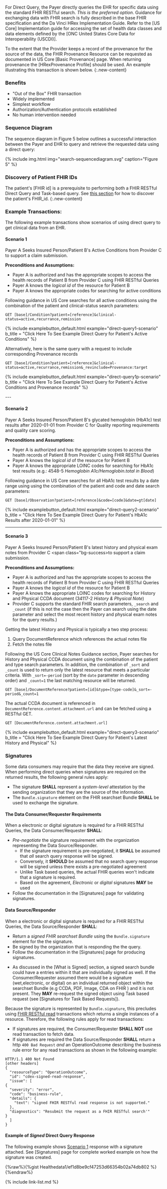 
For Direct Query, the Payer directly queries the EHR for specific data using the standard FHIR RESTful search. *This is the preferred option*. Guidance for exchanging data with FHIR search is fully described in the base FHIR specification and the Da Vinci HRex Implementation Guide.  Refer to the [US Core] Implementation guide for accessing the set of health data classes and data elements defined by the [ONC United States Core Data for Interoperability (USCDI)].

To the extent that the Provider keeps a record of the provenance for the source of the data, the FHIR Provenance Resource can be requested as documented in US Core [Basic Provenance] page. When returning provenance the [HRexProvenance Profile] should be used. An example illustrating this transaction is shown below.
{:.new-content}

### Benefits

- "Out of the Box" FHIR transaction
- Widely implemented
- Simplest workflow
- Authorization/Authentication protocols established
- No human intervention needed

### Sequence Diagram

The sequence diagram in Figure 5 below outlines a successful interaction between the Payer and EHR to query and retrieve the requested data using a direct query:

{% include img.html img="search-sequencediagram.svg" caption="Figure 5" %}

### Discovery of Patient FHIR IDs

The patient's [FHIR id] is a prerequisite to performing both a FHIR RESTful Direct Query and Task-based query. See [this section](task-based-approach.html#patient-fhir-ids) for how to discover the patient's FHIR_id.
{:.new-content}

### Example Transactions:

The following example transactions show scenarios of using direct query to get clinical data from an EHR.

#### Scenario 1

Payer A Seeks Insured Person/Patient B's Active Conditions from Provider C <span class="bg-success"> to support a claim submission.</span>

**Preconditions and Assumptions:**

- Payer A is authorized and has the appropriate scopes to access the health records of Patient B from Provider C using FHIR RESTful Queries
- Payer A knows the *logical id* of the resource for Patient B
- Payer A knows the appropriate codes for searching for active conditions

Following guidance in US Core searches for all active conditions using the combination of the patient and clinical-status search parameters:

`GET [base]/Condition?patient=[reference]&clinical-status=active,recurrance,remission`

{% include examplebutton_default.html example="direct-query1-scenario" b_title = "Click Here To See Example Direct Query for Patient's Active Conditions" %}

<div markdown="1" class="new-content">

Alternatively, here is the same query with a request to include corresponding Provenance records

`GET [base]/Condition?patient=[reference]&clinical-status=active,recurrance,remission&_revinclude=Provenance:target`

{% include examplebutton_default.html example="direct-query1p-scenario" b_title = "Click Here To See Example Direct Query for Patient's Active Conditions and Provenance records" %}
</div>
---

#### Scenario 2

Payer A Seeks Insured Person/Patient B's glycated hemoglobin (HbA1c) test results after 2020-01-01 from Provider C for Quality reporting requirements and quality care scoring.

**Preconditions and Assumptions:**

- Payer A is authorized and has the appropriate scopes to access the health records of Patient B from Provider C using FHIR RESTful Queries
- Payer A knows the *logical id* of the resource for Patient B
- Payer A knows the appropriate LOINC codes for searching for HbA1c test results (e.g.: 4548-5 *Hemoglobin A1c/Hemoglobin.total in Blood*)

Following guidance in US Core searches for all HbA1c test results by a date range using using the combination of the patient and code and date search parameters:

`GET [base]/Observation?patient=[reference]&code=[code]&date=gt[date]`

{% include examplebutton_default.html example="direct-query2-scenario" b_title = "Click Here To See Example Direct Query for Patient's HbA1c Results after 2020-01-01" %}

---

#### Scenario 3

Payer A Seeks Insured Person/Patient B's latest history and physical exam notes from Provider C <span class="bg-success>to support a claim submission</span>.

**Preconditions and Assumptions:**

- Payer A is authorized and has the appropriate scopes to access the health records of Patient B from Provider C using FHIR RESTful Queries
- Payer A knows the *logical id* of the resource for Patient B
- Payer A knows the appropriate LOINC codes for searching for History and Physical CCDA document (34117-2 *History & Physical Note*)
- Provider C supports the standard FHIR search parameters, `_search` and `_count` (if this is not the case then the Payer can search using the date parameter and select the most recent history and physical exam notes for the query results.)

Getting the latest History and Physical is typically a two step process:

1. Query DocumentReference which references the actual notes file
2. Fetch the notes file

Following the US Core Clinical Notes Guidance section, Payer searches for History and Physical CCDA document using the combination of the patient and type search parameters.  In addition, the combination of `_sort` and `_count` is used to return only the latest resource that meets a particular criteria. With `_sort=-period` (sort by the `date` parameter in descending order) and `_count=1` the last matching resource will be returned.

`GET [base]/DocumentReference?patient=[id]&type=[type-code]&_sort=-period&_count=1`

The actual CCDA document is referenced in `DocumentReference.content.attachment.url` and can be fetched using a RESTful GET.

`GET [DocumentReference.content.attachment.url]`

{% include examplebutton_default.html example="direct-query3-scenario" b_title = "Click Here To See Example Direct Query for Patient's Latest History and Physical" %}

<div markdown="1" class="new-content">

### Signatures

Some data consumers may require that the data they receive are signed. When performing direct queries when signatures are required on the returned results, the following general rules apply:

- The signature **SHALL** represent a *system-level* attestation by the sending organization that they are the source of the information.
- The `Bundle.signature` element on the FHIR searchset Bundle **SHALL** be used to exchange the signature.

#### The Data Consumer/Requester Requirements

When a electronic or digital signature is required for a FHIR RESTful Queries, the Data Consumer/Requester **SHALL**:

- *Pre-negotiate* the signature requirement with the organization representing the Data Source/Responder.
   - If the signature requirement is pre-negotiated, it **SHALL** be assumed that *all* search query response will be signed.
   - Conversely, it **SHOULD** be assumed that no search query response will be signed unless there exists a pre-negotiated agreement
   - Unlike Task based queries, the actual FHIR queries won't indicate that a signature is required.
   - Based on the agreement, *Electronic* or *digital* signatures **MAY** be used  
- Follow the documentation in the [Signatures] page for validating signatures.

#### Data Source/Responder

When a electronic or digital signature is required for a FHIR RESTful Queries, the Data Source/Responder **SHALL**:
- Return a *signed FHIR searchset Bundle* using the `Bundle.signature` element for the the signature.
- Be signed by the organization that is responding the the query.
- Follow the documentation in the [Signatures] page for producing signatures.

<div markdown="1" class="bg-info">

- As discussed in the [What is Signed] section, a signed search bundle could have a entries within it that are individually signed as well. If the Consumer/Requester assumed there would be a signature (wet,electronic, or digital) on an individual returned object within the searchset Bundle (e.g CCDA, PDF, Image, CDA on FHIR ) and it is not present.  They **MAY**  re-request the signed object using Task based request (see [Signatures for Task Based Requests]).

</div>

<div markdown="1" class="bg-warning">

Because the signature is represented by `Bundle.signature`, this precludes using [FHIR RESTful read](http://build.fhir.org/http.html#read) transactions which returns a single instances of a resource.  Therefore, the following rules apply for read transactions:
- If signatures are required, the Consumer/Requester **SHALL NOT** use read transaction to fetch data.
- If signatures are required the Data Source/Responder **SHALL** return a http `400 Bad Request` *and* an OperationOutcome describing the business rule error for any read transactions as shown in the following example:

~~~
HTTP/1.1 400 Not Found
[other headers]
{
  "resourceType": "OperationOutcome",
  "id": "cdex-signed-read-response",
  "issue": [
{
  "severity": "error",
  "code": "business-rule",
  "details": {
    "text": "signed FHIR RESTful read response is not supported."
  },
  "diagnostics": "Resubmit the request as a FHIR RESTful search'"
}
  ]
}
~~~

</div>


#### Example of *Signed* Direct Query Response

The following example shows [Scenario 1](#example-transactions) response with a signature attached. See [Signatures] page for complete worked example on how the signature was created.

{%raw%}{%gist Healthedata1/ef1d8be9cf47253d66354b02a74db802 %}{%endraw%}

</div>

{% include link-list.md %}

